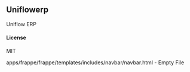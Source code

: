 ## Uniflowerp

Uniflow ERP

#### License

MIT

apps/frappe/frappe/templates/includes/navbar/navbar.html - Empty File

